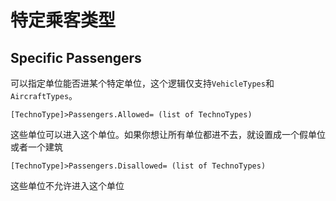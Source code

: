 特定乘客类型
==========
Specific Passengers
---------------------

可以指定单位能否进某个特定单位，这个逻辑仅支持`VehicleTypes`和`AircraftTypes`。
 
    [TechnoType]>Passengers.Allowed= (list of TechnoTypes) 
这些单位可以进入这个单位。如果你想让所有单位都进不去，就设置成一个假单位或者一个建筑

    [TechnoType]>Passengers.Disallowed= (list of TechnoTypes)
这些单位不允许进入这个单位